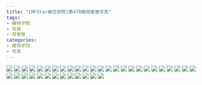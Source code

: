 ```yaml
---
title: "[MFStar模范学院]第470期母崽崽写真"
tags: 
- 模特学院
- 写真
- 母崽崽
categories:
- 模特学院
- 写真
---
```


![](https://img.ilovese.xyz/1734716360210.webp)
![](https://img.ilovese.xyz/1734716361994.webp)
![](https://img.ilovese.xyz/1734716363788.webp)
![](https://img.ilovese.xyz/1734716365456.webp)
![](https://img.ilovese.xyz/1734716367415.webp)
![](https://img.ilovese.xyz/1734716369081.webp)
![](https://img.ilovese.xyz/1734716370609.webp)
![](https://img.ilovese.xyz/1734716372068.webp)
![](https://img.ilovese.xyz/1734716373448.webp)
![](https://img.ilovese.xyz/1734716375176.webp)
![](https://img.ilovese.xyz/1734716376988.webp)
![](https://img.ilovese.xyz/1734716378896.webp)
![](https://img.ilovese.xyz/1734716380432.webp)
![](https://img.ilovese.xyz/1734716382380.webp)
![](https://img.ilovese.xyz/1734716383839.webp)
![](https://img.ilovese.xyz/1734716385644.webp)
![](https://img.ilovese.xyz/1734716387429.webp)
![](https://img.ilovese.xyz/1734716388639.webp)
![](https://img.ilovese.xyz/1734716390512.webp)
![](https://img.ilovese.xyz/1734716392363.webp)
![](https://img.ilovese.xyz/1734716394261.webp)
![](https://img.ilovese.xyz/1734716396170.webp)
![](https://img.ilovese.xyz/1734716397970.webp)
![](https://img.ilovese.xyz/1734716399451.webp)
![](https://img.ilovese.xyz/1734716400720.webp)
![](https://img.ilovese.xyz/1734716402659.webp)
![](https://img.ilovese.xyz/1734716404172.webp)
![](https://img.ilovese.xyz/1734716406117.webp)
![](https://img.ilovese.xyz/1734716407817.webp)
![](https://img.ilovese.xyz/1734716409257.webp)
![](https://img.ilovese.xyz/1734716410966.webp)
![](https://img.ilovese.xyz/1734716412439.webp)
![](https://img.ilovese.xyz/1734716414384.webp)
![](https://img.ilovese.xyz/1734716416192.webp)
![](https://img.ilovese.xyz/1734716418111.webp)
![](https://img.ilovese.xyz/1734716419565.webp)
![](https://img.ilovese.xyz/1734716421445.webp)
![](https://img.ilovese.xyz/1734716422697.webp)
